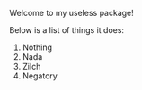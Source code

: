 Welcome to my useless package!

Below is a list of things it does:
  1. Nothing
  2. Nada
  3. Zilch
  4. Negatory


